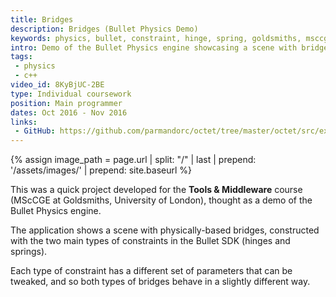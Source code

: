 ```yaml
---
title: Bridges
description: Bridges (Bullet Physics Demo)
keywords: physics, bullet, constraint, hinge, spring, goldsmiths, msccge
intro: Demo of the Bullet Physics engine showcasing a scene with bridges constructed with constraints.
tags:
 - physics
 - c++
video_id: 8KyBjUC-2BE
type: Individual coursework
position: Main programmer
dates: Oct 2016 - Nov 2016
links: 
 - GitHub: https://github.com/parmandorc/octet/tree/master/octet/src/examples/example_shapes
---
```


{% assign image_path = page.url | split: "/" | last | prepend: '/assets/images/' | prepend: site.baseurl %}

This was a quick project developed for the __Tools & Middleware__ course (MScCGE at Goldsmiths, University of London), thought as a demo of the Bullet Physics engine.

The application shows a scene with physically-based bridges, constructed with the two main types of constraints in the Bullet SDK (hinges and springs).

Each type of constraint has a different set of parameters that can be tweaked, and so both types of bridges behave in a slightly different way.
